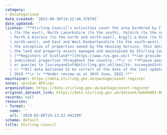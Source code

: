 ```yaml
---
category:
- Uncategorised
date_created: '2022-06-30T14:12:40.378741'
date_updated: ''
license: "**Stirling Council's activities cover the area bordered by Clackmannanshire\
  \ (to the east), North Lanarkshire (to the south), Falkirk (to the south-east),\
  \ Perth & Kinross (to the north and north-east), Argyll & Bute (to the north and\
  \ north-west), and East and West Dunbartonshire (to the south-west).**\r \r **With\
  \ the exception of properties owned by the Housing Service, this dataset details\
  \ the land and property assets managed and maintained by Stirling Council.**\r \r\
  \ [**Registers of Scotland**](https://www.ros.gov.uk/) **can provide details on\
  \ individual properties throughout the country..**\r \r **Please pass any comments\
  \ or queries to [surveyandinfo@stirling.gov.uk](mailto: surveyandinfo@stirling.gov.uk).**\r\
  \ \r **All data believed to be correct at the date of the last update, 12th February,\
  \ 2019.**\r \r **Under review as at 30th June, 2022.**"
maintainer: https://data.stirling.gov.uk/package/asset-register
notes: <p>ckan API</p>
organization: https://data.stirling.gov.uk/package/asset-register
original_dataset_link: https://data.stirling.gov.uk/dataset/5eb94d01-0635-4a89-8504-9ec04f600cb8/resource/81650170-e849-4d5c-94f8-d67b8adccd53/download/20190313-land-and-property-asset-register-12.02.2019.csv
records: null
resources:
- format: ''
  name: ''
  url: '2019-02-06T14:13:22.441209'
schema: default
title: Stirling Council
---
```

